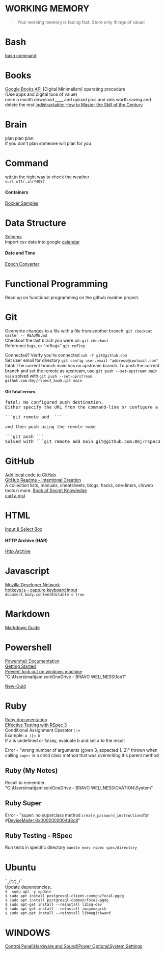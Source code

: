 # WORKING MEMORY
> Your working memory is fading fast.  Store only things of value!



# Bash
[bash command](https://ss64.com/bash/env.html)

# Books
[Google Books API](https://developers.google.com/books)
[Digital Minimalism]
	operating procedure  
	(Use apps and digital toos of value)  
	once a month download ____ and upload pics and vids worth saving and delete the rest
[Indistractable: How to Master the Skill of the Century]()

# Brain
plan plan plan  
if you don't plan someone will plan for you  


# Command
[wttr.in](https://github.com/chubin/wttr.in) the right way to check the weather  
```curl wttr.in/44087```

#### Containers
[Docker Samples](https://docs.docker.com/samples/)  



# Data Structure
[Schema](https://schema.org/docs/faq.html#0)  
Import csv data into google [calendar](https://gist.github.com/0mj/315312869506e6909ab181a288b8d2c5)  

#### Date and Time   
[Epoch Converter](https://www.epochconverter.com/)  

# Functional Programming
Read up on functional programming on the github readme project.  

# Git
Overwrite changes to a file with a file from another branch:  ```git checkout master -- README.md ```  
Checkout the last brach you were on:  ```git checkout -```  
Reference logs, or "reflogs" ```git reflog```  

Connected? Verify you're connected ```ssh -T git@github.com```  
Set user email for directory ```git config user.email "address@coolmail.com"```  
fatal: The current branch main has no upstream branch.  To push the current branch and set the remote as upstream, use ```git push --set-upstream main main``` solved with ```git push --set-uprstream github.com:0mj/rspec3_book.git main```  
#### Git fatal errors

<pre>
fatal: No configured push destination.  
Either specify the URL from the command-line or configure a remote repository using  
  
```git remote add <name> <url>```  
  
and then push using the remote name  

```git push <name>```  
Solved with ```git remote add main git@github.com:0mj/rspec3_book.git```  
</pre>

# GitHub
[Add local code to GitHub](https://docs.github.com/en/get-started/importing-your-projects-to-github/importing-source-code-to-github/adding-locally-hosted-code-to-github)  
[GitHub Readme - Intentional Creation](https://github.com/readme/guides/intentional-creation)  
A collection lists, manuals, cheatsheets, blogs, hacks, one-liners, cli/web tools n more. [Book of Secret Knowledge](https://github.com/trimstray/the-book-of-secret-knowledge)  
[curl a gist](https://docs.github.com/en/rest/gists/gists#create-a-gist)  

  

# HTML
[Input & Select Box](https://codepen.io/mmj/pen/vYRejQw)


#### HTTP Archive (HAR)
[Http Archive](https://toolbox.googleapps.com/apps/har_analyzer/)  

# Javascript
[Mozilla Developer Network](https://developer.mozilla.org/en-US/docs/Web/JavaScript)  
[hotkeys.js - capture keyboard input](https://wangchujiang.com/hotkeys/)  
```document.body.contentEditable = true```  

# Markdown
[Markdown Guide](https://www.markdownguide.org/)  

# Powershell  
[Powershell Documentation](https://docs.microsoft.com/en-us/powershell/)  
[Getting Started](https://adamtheautomator.com/powershell-functions/)  
[Prevent lock out on windows machine](https://www.shellhacks.com/windows-prevent-lock-screen-timeout-when-idle/)  
"C:\Users\mattjamison\OneDrive - BRAVO WELLNESS\1on1"  

[New-Guid](https://docs.microsoft.com/en-us/powershell/module/microsoft.powershell.utility/new-guid)  



# Ruby
[Ruby documentation](https://www.ruby-lang.org/en/documentation/)  
[Effective Testing with RSpec 3](https://pragprog.com/titles/rspec3/effective-testing-with-rspec-3/)  
Conditional Assignment Operator ```||=```  
Example: ``` a ||= b ```  
If a is undefined or falsey, evaluate b and set a to the result  

Error - "wrong number of arguments (given 3, expected 1..2)"  thrown when calling ```super``` in a child class method that was overwriting it's parent method

## Ruby (My Notes)
Recall to remember    
"C:\Users\mattjamison\OneDrive - BRAVO WELLNESS\OVATION\System"  

## Ruby Super
Error - "super: no superclass method ```create_password_instructions```for #<DeviseMailer:0x0000000004d8c8>"  

## Ruby Testing - RSpec
Run tests in specific directory ```bundle exec rspec spec/directory```  

# Ubuntu
¯\_(ツ)_/¯  
Update dependencies..  
```$  sudo apt -y update```  
```$ sudo apt install postgresql-client-common/focal-pgdg```  
```$ sudo apt install postgresql-common/focal-pgdg```  
```$ sudo apt-get install --reinstall libpq-dev```  
```$ sudo apt-get install --reinstall imagemagick```  
```$ sudo apt-get install --reinstall libmagickwand  ```  



# WINDOWS
[Control Panel\Hardware and Sound\Power Options\System Settings](https://superuser.com/questions/1424774/windows-10-how-to-lock-not-sleep-laptop-on-lid-close)  
